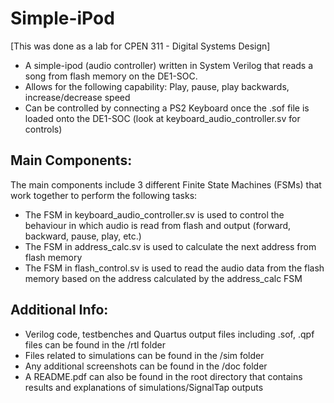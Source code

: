 # Simple-iPod

[This was done as a lab for CPEN 311 - Digital Systems Design]

- A simple-ipod (audio controller) written in System Verilog that reads a song from flash memory on the DE1-SOC.
- Allows for the following capability: Play, pause, play backwards, increase/decrease speed
- Can be controlled by connecting a PS2 Keyboard once the .sof file is loaded onto the DE1-SOC (look at keyboard_audio_controller.sv for controls)

## Main Components:

The main components include 3 different Finite State Machines (FSMs) that work together to perform the following tasks:

- The FSM in keyboard_audio_controller.sv is used to control the behaviour in which audio is read from flash and output (forward, backward, pause, play, etc.)
- The FSM in address_calc.sv is used to calculate the next address from flash memory
- The FSM in flash_control.sv is used to read the audio data from the flash memory based on the address calculated by the address_calc FSM

## Additional Info:

- Verilog code, testbenches and Quartus output files including .sof, .qpf files can be found in the /rtl folder
- Files related to simulations can be found in the /sim folder
- Any additional screenshots can be found in the /doc folder
- A README.pdf can also be found in the root directory that contains results and explanations of simulations/SignalTap outputs
